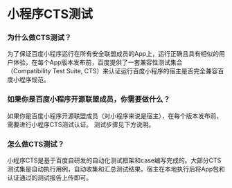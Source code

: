 
# 小程序CTS测试


### 为什么做CTS测试？


为了保证百度小程序运行在所有安全联盟成员的App上，运行正确且具有相似的用户体验，在每个App版本发布前，百度提供了一套兼容性测试集合（Compatibility Test Suite, CTS）来认证运行百度小程序的宿主是否完全兼容百度小程序规范。


### 如果你是百度小程序开源联盟成员，你需要做什么？
如果你是百度小程序开源联盟成员（对小程序来说是宿主），在每个版本发布前，需要进行小程序CTS测试认证。
测试步骤见下方说明。


### 怎么做CTS测试？
小程序CTS是基于百度自研发的自动化测试框架和case编写完成的。大部分CTS测试集是自动执行用例，自动收集和汇总测试结果。宿主在本地执行后将App包和认证通过的测试报告上传即可。

